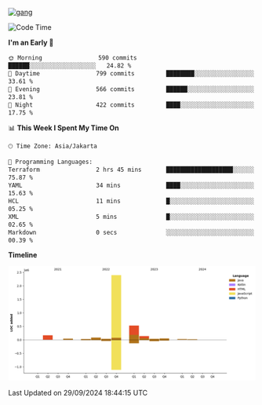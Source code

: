 <!-- [<img src='https://dev.karakun.com/assets/posts/2018-09-16-jc-java-article/3duke_suspects.jpg' alt='java'>](https://github.com/yeahbutstill) -->
[<img src='https://asset-2.tstatic.net/tribunnewswiki/foto/bank/images/Mozart.jpg' alt='gang'>](https://github.com/yeahbutstill)

<!--START_SECTION:waka-->
![Code Time](http://img.shields.io/badge/Code%20Time-2%2C797%20hrs%2051%20mins-blue)

**I'm an Early 🐤** 

```text
🌞 Morning                590 commits         ██████░░░░░░░░░░░░░░░░░░░   24.82 % 
🌆 Daytime                799 commits         ████████░░░░░░░░░░░░░░░░░   33.61 % 
🌃 Evening                566 commits         ██████░░░░░░░░░░░░░░░░░░░   23.81 % 
🌙 Night                  422 commits         ████░░░░░░░░░░░░░░░░░░░░░   17.75 % 
```


📊 **This Week I Spent My Time On** 

```text
🕑︎ Time Zone: Asia/Jakarta

💬 Programming Languages: 
Terraform                2 hrs 45 mins       ███████████████████░░░░░░   75.87 % 
YAML                     34 mins             ████░░░░░░░░░░░░░░░░░░░░░   15.63 % 
HCL                      11 mins             █░░░░░░░░░░░░░░░░░░░░░░░░   05.25 % 
XML                      5 mins              █░░░░░░░░░░░░░░░░░░░░░░░░   02.65 % 
Markdown                 0 secs              ░░░░░░░░░░░░░░░░░░░░░░░░░   00.39 % 
```

**Timeline**

![Lines of Code chart](https://raw.githubusercontent.com/yeahbutstill/yeahbutstill/main/assets/bar_graph.png)


 Last Updated on 29/09/2024 18:44:15 UTC
<!--END_SECTION:waka-->
